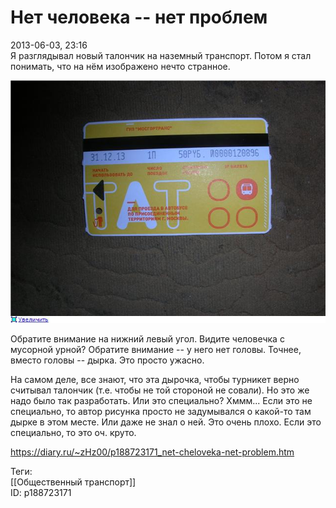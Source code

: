 Нет человека -- нет проблем
============================

   
 2013-06-03, 23:16   
  Я разглядывал новый талончик на наземный транспорт. Потом я стал понимать, что на нём изображено нечто странное.   
   
   [![](pics/56cf63607797t.jpg)](http://radikal.ru/F/s018.radikal.ru/i510/1306/56/56cf63607797.jpg)     
   
 Обратите внимание на нижний левый угол. Видите человечка с мусорной урной? Обратите внимание -- у него нет головы. Точнее, вместо головы -- дырка. Это просто ужасно.   
   
 На самом деле, все знают, что эта дырочка, чтобы турникет верно считывал талончик (т.е. чтобы не той стороной не совали). Но это же надо было так разработать. Или это специально? Хммм... Если это не специально, то автор рисунка просто не задумывался о какой-то там дырке в этом месте. Или даже не знал о ней. Это очень плохо. Если это специально, то это оч. круто.   
    
 <https://diary.ru/~zHz00/p188723171_net-cheloveka-net-problem.htm>   
   
 Теги:   
 [[Общественный транспорт]]   
 ID: p188723171